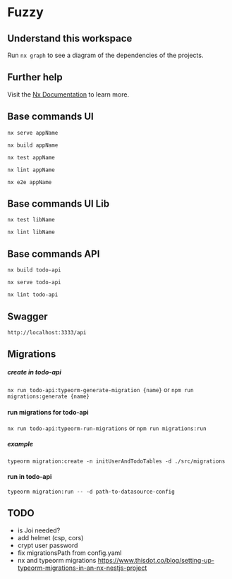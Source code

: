 # Fuzzy

## Understand this workspace

Run `nx graph` to see a diagram of the dependencies of the projects.

## Further help

Visit the [Nx Documentation](https://nx.dev) to learn more.


## Base commands UI
`nx serve appName`

`nx build appName` 

`nx test appName`

`nx lint appName`

`nx e2e appName`

## Base commands UI Lib
`nx test libName`

`nx lint libName`


## Base commands API
`nx build todo-api`

`nx serve todo-api`

`nx lint todo-api`

## Swagger
`http://localhost:3333/api`

## Migrations
##### create in todo-api  
`nx run todo-api:typeorm-generate-migration {name}`
or
`npm run migrations:generate {name}`

#### run migrations for todo-api
`nx run todo-api:typeorm-run-migrations`
or
`npm run migrations:run`

##### example  
`typeorm migration:create -n initUserAndTodoTables -d ./src/migrations`

#### run in todo-api
`typeorm migration:run -- -d path-to-datasource-config`


## TODO
- is Joi needed?
- add helmet (csp, cors)
- crypt user password
- fix migrationsPath from config.yaml
- nx and typeorm migrations https://www.thisdot.co/blog/setting-up-typeorm-migrations-in-an-nx-nestjs-project
